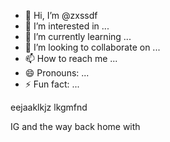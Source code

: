 - 👋 Hi, I’m @zxssdf
- 👀 I’m interested in ...
- 🌱 I’m currently learning ...
- 💞️ I’m looking to collaborate on ...
- 📫 How to reach me ...
- 😄 Pronouns: ...
- ⚡ Fun fact: ...

<!---
zxssdf/zxssdf is a ✨ special ✨ repository because its `README.md` (this file) appears on your GitHub profile.
You can click the Preview link to take a look at your changes.
---> eejaaklkjz lkgmfnd
IG and the way back home with
